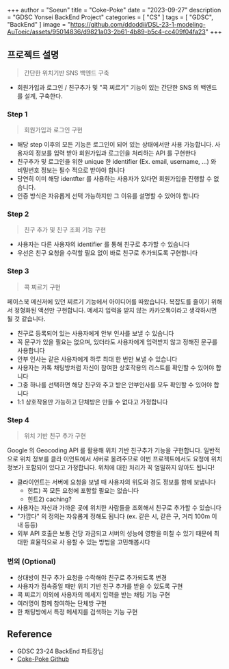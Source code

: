 +++
author = "Soeun"
title = "Coke-Poke"
date = "2023-09-27"
description = "GDSC Yonsei BackEnd Project"
categories = [
    "CS"
]
tags = [
    "GDSC",
    "BackEnd"
]
image = "https://github.com/ddoddii/DSL-23-1-modeling-AuToeic/assets/95014836/d9821a03-2b61-4b89-b5c4-cc409f04fa23"
+++

## 프로젝트 설명
> 간단한 위치기반 SNS 백엔드 구축

- 회원가입과 로그인 / 친구추가 및 "콕 찌르기" 기능이 있는 간단한 SNS 의 백엔드를 설계, 구축한다. 

### Step 1
> 회원가입과 로그인 구현

- 해당 step 이후의 모든 기능은 로그인이 되어 있는 상태에서만 사용 가능합니다. 사용자의 정보를 입력 받아 회원가입과 로그인을 처리하는 API 를 구현한다
- 친구추가 및 로그인을 위한 unique 한 identifier (Ex. email, username, ...) 와 비밀번호 정보는 필수 적으로 받아야 합니다
- 당연히 이미 해당 identfter 를 사용하는 사용자가 있다면 회원가입을 진행할 수 없습니다.
- 인증 방식은 자유롭게 선택 가능하지만 그 이유를 설명할 수 있어야 합니다

### Step 2
> 친구 추가 및 친구 조회 기능 구현
- 사용자는 다른 사용자의 identifier 를 통해 친구로 추가할 수 있습니다
- 우선은 친구 요청을 수락할 필요 없이 바로 친구로 추가되도록 구현합니다

### Step 3
> 콕 찌르기 구현

페이스북 메신저에 있던 찌르기 기능에서 아이디어를 따왔습니다. 복잡도를 줄이기 위해서 정형화된 액션만 구현합니다. 메세지 입력을 받지 않는 카카오톡이라고 생각하시면 될 것 같습니다.
* 친구로 등록되어 있는 사용자에게 안부 인사를 보낼 수 있습니다
* 꼭 문구가 있을 필요는 없으며, 있더라도 사용자에게 입력받지 않고 정해진 문구를 사용합니다
* 안부 인사는 같은 사용자에게 하루 최대 한 번만 보낼 수 있습니다
* 사용자는 카톡 채팅방처럼 자신이 참여한 상호작용의 리스트를 확인할 수 있어야 합니다
* 그중 하나를 선택하면 해당 친구와 주고 받은 안부인사를 모두 확인할 수 있어야 합니다
* 1:1 상호작용만 가능하고 단체방은 만들 수 없다고 가정합니다


### Step 4
> 위치 기반 친구 추가 구현

Google 의 Geocoding API 를 활용해 위치 기반 친구추가 기능을 구현합니다. 일반적으로 위치 정보를 클라 이언트에서 서버로 올려주므로 이번 프로젝트에서도 요청에 위치 정보가 포함되어 있다고 가정합니다. 위치에 대한 처리가 꼭 엄밀하지 않아도 됩니다!
* 클라이언트는 서버에 요청을 보낼 때 사용자의 위도와 경도 정보를 함께 보냅니다
  * 힌트) 꼭 모든 요청에 포함할 필요는 없습니다
  * 힌트2) caching?
* 사용자는 자신과 가까운 곳에 위치한 사람들을 조회해서 친구로 추가할 수 있습니다
* "가깝다" 의 정의는 자유롭게 정해도 됩니다 (ex. 같은 시, 같은 구, 거리 100m 이내 등등)
* 외부 API 호출은 보통 건당 과금되고 서버의 성능에 영향을 미칠 수 있기 때문에 최대한 효율적으로 사 용할 수 있는 방법을 고민해봅시다


### 번외 (Optional)
* 상대방이 친구 추가 요청을 수락해야 친구로 추가되도록 변경
* 사용자가 접속중일 때만 위치 기반 친구 추가를 받을 수 있도록 구현
* 콕 찌르기 이외에 사용자의 메세지 입력을 받는 채팅 기능 구현
* 여러명이 함께 참여하는 단체방 구현
* 한 채팅방에서 특정 메세지를 검색하는 기능 구현

## Reference
- GDSC 23-24 BackEnd 파트장님
- [Coke-Poke Github](https://github.com/gdsc-ys/coke-poke-be/blob/main/README.md)